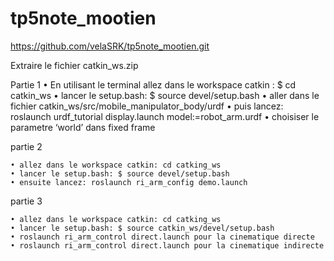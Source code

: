 # tp5note_mootien



https://github.com/velaSRK/tp5note_mootien.git

Extraire le fichier catkin_ws.zip

Partie 1
    • En utilisant le terminal allez dans le workspace catkin : $ cd catkin_ws 
    • lancer le setup.bash: $ source devel/setup.bash
    • aller dans le fichier catkin_ws/src/mobile_manipulator_body/urdf
    • puis lancez: roslaunch urdf_tutorial display.launch model:=robot_arm.urdf
    • choisiser le parametre ‘world’ dans fixed frame

partie 2

    • allez dans le workspace catkin: cd catking_ws
    • lancer le setup.bash: $ source devel/setup.bash
    • ensuite lancez: roslaunch ri_arm_config demo.launch
partie 3

    • allez dans le workspace catkin: cd catking_ws
    • lancer le setup.bash: $ source catkin_ws/devel/setup.bash
    • roslaunch ri_arm_control direct.launch pour la cinematique directe
    • roslaunch ri_arm_control direct.launch pour la cinematique indirecte
